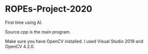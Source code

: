 # ROPEs-Project-2020
First time using AI.

Source.cpp is the main program.

Make sure you have OpenCV installed. I used Visual Studio 2019 and OpenCV 4.2.0.
